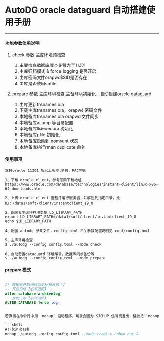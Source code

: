 # AutoDG oracle dataguard 自动搭建使用手册
-------
#### 功能参数使用说明
1. check 参数 主库环境预检查
    1. 主要检查数据库版本是否大于11201
    2. 主库归档模式 & force_logging 是否开启
    3. 主库密码文件orapwd$SID是否存在
    4. 主库是否使用spfile 

2. prepare 参数 主库环境检查,主备环境初始化，自动搭建oracle dataguard
   1. 主库更新tnsnames.ora 
   2. 下载主库tnsnames.ora，orapwd 密码文件
   3. 本地备库tnsnames.ora orapwd 文件同步
   4. 本地备库adump 等目录配置
   5. 本地备库listener.ora 初始化
   6. 本地备库pfile 初始化
   7. 本地备库启动到 nomount 状态
   8. 本地备库执行rman duplicate 命令    

    
#### 使用事项

```
支持oracle 11201 及以上版本,单机，RAC环境

1、下载 oracle client，参考官网下载地址 https://www.oracle.com/database/technologies/instant-client/linux-x86-64-downloads.html

2、上传 oracle client 至程序运行服务器，并解压到指定目录，比如：/data1/soft/client/instantclient_19_8

3、配置程序运行环境变量 LD_LIBRARY_PATH
export LD_LIBRARY_PATH=/data1/soft/client/instantclient_19_8
echo $LD_LIBRARY_PATH

4、配置 autodg 参数文件，config.toml 相关参数配置说明见 conf/config.toml

5、主库环境检查
$ ./autodg --config config.toml --mode check

6、自动配置dataguard 环境编辑，数据库同步备份等
$ ./autodg --config config.toml --mode prepare
```
#### prepare 模式
```sql

/* 数据库开启归档以及补充日志 */
-- 开启归档【必须选项】
alter database archivelog;
-- 强制日志【必须选项】
ALTER DATABASE force log ;


若直接在命令行中用 `nohup` 启动程序，可能会因为 SIGHUP 信号而退出，建议把 `nohup` 放到脚本里面且不建议用 kill -9，如：

```shell
#!/bin/bash
nohup ./autodg -config config.toml --mode check > nohup.out &
```
